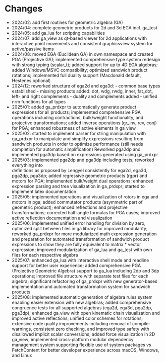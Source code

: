 # Changes

- 2024/02: add first routines for geometric algebra (GA)
- 2024/04: complete geometric products for 2d and 3d EGA incl. ga_test
- 2024/05: add ga_lua for scripting capabilities
- 2024/07: add ga_view as qt-based viewer for 2d applications with interactive point
           movements and consistent graphicsview system for active/passive items
- 2024/08: moved EGA (Euclidean GA) in own namespace and created PGA (Projective GA);
           implemented comprehensive type system redesign with strong typing (scalar_t);
           added support for up to 4D EGA algebras; added Windows/MSVC compatibility;
           optimized sandwich product rotations; implemented full duality support
           (Macdonald default, Hestenes optional)
- 2024/12: reworked structure of ega2d and ega3d:
                - common base types established
                - missing products added: dot, wdg, rwdg, inner, fat_dot,
                  left- and right complements
                - duality and complements added
                - unified nrm functions for all types
- 2025/01: added ga_prdxpr to automatically generate product expressions for all products;
           implemented comprehensive PGA operations including contractions, bulk/weight
           functionality, and projective transformations; added inverse operations
           (gr_inv, rev, conj) for PGA; enhanced robustness of active elements in ga_view
- 2025/02: started to implement parser for string manipulation with ga_prdxpr to
           manipulate and simplify expressions resulting from sandwich products in order
           to optimize performance (still needs completion for automatic simplification)
           Reworked pga2dp and implemented pga3dp based on expressions generated using ga_prdxpr
- 2025/03: implemented pga2dp and pga3dp including tests; reworked everything into  
           definitions as proposed by Lengyel consistently for ega2d, ega3d, pga2dp,
           pga3dp; added regressive geometric products (rgpr) and motors for PGA;
           implemented bulk/weight dual operations; enhanced expression parsing and
           tree visualization in ga_prdxpr; started to implement latex documentation
- 2025/05: implemented operations and visualization of rotors in ega and motors in pga;
           added commutator products (asymmetric part of geometric product); enhanced
           reflections and projective transformations; corrected half-angle formulas
           for PGA cases; improved active reflection documentation and visualization
- 2025/06: implemented unified error handling for division by zero; optimized split
           between files in ga library for improved modularity; reworked ga_prdxpr for
           more modularized math expression generation and preparation for automated
           transformation of sandwich product expressions to show they are fully
           equivalent to matrix * vector expression; improved modularization of ga_lua and
           ga_test with own files for each respective algebra
- 2025/07: enhanced ga_lua with interactive shell mode and readline support for better
           user experience; added comprehensive PGA (Projective Geometric Algebra) support
           to ga_lua including 2dp and 3dp operations; improved file structure with
           separate test files for each algebra; significant refactoring of ga_prdxpr
           with new generator-based implementation and automated transformation system
           for sandwich products
- 2025/08: implemented automatic generation of algebra rules system enabling easier
           extension with new algebras; added comprehensive congruence tests for all
           supported algebras (ega2d, ega3d, pga2dp, pga3dp); enhanced ga_view with
           open kinematic chain visualization and improved active reflections; unified
           color schemes for rotations; extensive code quality improvements including
           removal of compiler warnings, consistent zero checking, and improved type
           safety with disallowed implicit scalar conversions; added force visualization
           in 2D ga_view; implemented cross-platform modular dependency management system
           supporting flexible use of system packages vs FetchContent for better
           developer experience across macOS, Windows, and Linux
